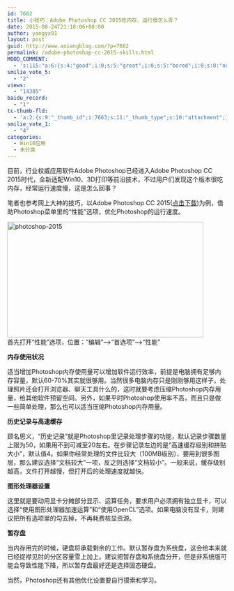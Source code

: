 ```yaml
---
id: 7662
title: 小技巧：Adobe Photoshop CC 2015吃内存、运行慢怎么弄？
date: 2015-08-24T21:18:06+08:00
author: yangyx91
layout: post
guid: http://www.axiangblog.com/?p=7662
permalink: /adobe-photoshop-cc-2015-skills.html
MOOD_COMMENT:
  - 's:115:"a:6:{s:4:"good";i:0;s:5:"great";i:0;s:5:"bored";i:0;s:8:"nonsense";i:0;s:13:"notunderstand";i:0;s:7:"passing";i:0;}";'
smilie_vote_5:
  - "2"
views:
  - "14385"
baidu_record:
  - "1"
tc-thumb-fld:
  - 'a:2:{s:9:"_thumb_id";i:7663;s:11:"_thumb_type";s:10:"attachment";}'
smilie_vote_1:
  - "4"
categories:
  - Win10应用
  - 未分类
---
```

目前，行业权威应用软件Adobe Photoshop已经进入Adobe Photoshop CC 2015时代，全新适配Win10、3D打印等前沿技术，不过用户们发现这个版本很吃内存，经常运行速度慢，这是怎么回事？

笔者也参考网上大神的技巧，以Adobe Photoshop CC 2015(<a href="http://www.axiangblog.com/adobe-dreamweaver-cc-2015.html" target="_blank" rel="nofollow" >点击下载</a>)为例，借助Photoshop菜单里的“性能”选项，优化Photoshop的运行速度。

<a href="http://www.axiangblog.com/wp-content/uploads/2015/08/photoshop-2015.jpg" target="_blank"  rel="nofollow" ><img loading="lazy" class="aligncenter size-full wp-image-7663" src="http://www.axiangblog.com/wp-content/uploads/2015/08/photoshop-2015.jpg" alt="photoshop-2015" width="450" height="265" /></a>  
首先打开“性能”选项，位置：“编辑”——>“首选项”——>“性能”

**内存使用状况**

适当增加Photoshop内存使用量可以增加软件运行效率，前提是电脑拥有足够内存容量，默认60-70%其实就很够用。当然很多电脑内存只是刚刚够用这样子，处理照片还会打开浏览器、聊天工具什么的，这时就要考虑压缩Photoshop内存用量，给其他软件预留空间。另外，如果平时Photoshop使用率不高，而且只是做一些简单处理，那么也可以适当压缩Photoshop内存用量。

**历史记录与高速缓存**

顾名思义，“历史记录”就是Photoshop里记录处理步骤的功能，默认记录步骤数量上限为50，如果用不到可减至20左右。在步骤记录左边的是“高速缓存级别和拼贴大小”，默认值4。如果你经常处理的文件比较大（100MB级别）、要用到很多图层，那么建议选择“文档较大”一项，反之则选择“文档较小”。一般来说，缓存级别越高，文件打开越慢，但打开后的处理速度就越快。

**图形处理器设置**

这里就是要动用显卡分摊部分显示、运算任务，要求用户必须拥有独立显卡，可以选择“使用图形处理器加速运算”和“使用OpenCL”选项。如果电脑没有显卡，则建议把所有选项里的勾去掉，不再耗费核显资源。

**暂存盘**

当内存用完的时候，硬盘将承载剩余的工作。默认暂存盘为系统盘，这会给本来就已经捉襟见肘的分区容量雪上加上。建议把暂存盘和系统盘分开，但是非系统版可能会导致性能下降，所以暂存盘最好还是选择固态硬盘。

当然，Photoshop还有其他优化设置要自行摸索和学习。